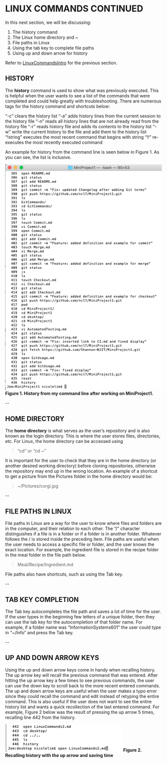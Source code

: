 # LINUX COMMANDS CONTINUED

In this next section, we will be discussing:

1. The history command
2. The Linux home directory and ~
3. File paths in Linux
4. Using the tab key to complete file paths
5. Using up and down arrow for history

Refer to [LinuxCommandsIntro](https://github.com/Shannon-NJIT/MiniProject1/blob/master/LinuxCommands/LinuxCommandsIntro.md) for the previous section.


## HISTORY

The **history** command is used to show what was previously executed. This is helpful when the user wants to see a list of the commands that were completed and could help greatly with troubleshooting. There are numerous tags for the history command and shortcuts below:

“-c” clears the history list
“-a” adds history lines from the current session to the history file
“-n” reads all history lines that are not already read from the history file
“-r” reads history file and adds its contents to the history list
“-w” write the current history to the file and add them to the history list
“!string” executes the most recent command that begins with string
“!!” re-executes the most recently executed command

An example for history from the command line is seen below in Figure 1. As you can see, the list is inclusive.

![](https://github.com/Shannon-NJIT/MiniProject1/blob/master/images/images/LinuxCommands/history.png)
**Figure 1. History from my command line after working on MiniProject1.**

--

## HOME DIRECTORY

The **home directory** is what serves as the user’s repository and is also known as the login directory. This is where the user stores files, directories, etc. For Linux, the home directory can be accessed using 

> “cd” or “cd ~” 

It is important for the user to check that they are in the home directory (or another desired working directory) before cloning repositories, otherwise the repository may end up in the wrong location. An example of a shortcut to get a picture from the Pictures folder in the home directory would be: 

> ~/Pictures/corgi.jpg 

--

## FILE PATHS IN LINUX

File paths in Linux are a way for the user to know where files and folders are in the computer, and their relation to each other. The “/” character distinguishes if a file is in a folder or if a folder is in another folder. Whatever follows the / is stored inside the preceding item. File paths are useful when the user needs to access a specific file or folder, and the user knows the exact location. For example, the ingredient file is stored in the recipe folder in the meal folder in the file path below.

> Meal/Recipe/Ingredient.md

File paths also have shortcuts, such as using the Tab key.

--

## TAB KEY COMPLETION

The Tab key autocompletes the file path and saves a lot of time for the user. If the user types in the beginning few letters of a unique folder, then they can use the tab key for the autocompletion of that folder name. For example, if a folder name was “InformationSystems601” the user could type in “~/Info” and press the Tab key.

--

## UP AND DOWN ARROW KEYS

Using the up and down arrow keys come in handy when recalling history. The up arrow key will recall the previous command that was entered. After hitting the up arrow key a few times to see previous commands, the user can use the down key to scroll back to the more recent entered commands. The up and down arrow keys are useful when the user makes a typo error since they could recall the command and edit instead of retyping the entire command. This is also useful if the user does not want to see the entire history list and wants a quick recollection of the last entered command. For example, Figure 2 below was the result of pressing the up arrow 5 times, recalling line 442 from the history.

![](https://github.com/Shannon-NJIT/MiniProject1/blob/master/images/images/LinuxCommands/uparrow.png)
**Figure 2. Recalling history with the up arrow and saving time**

